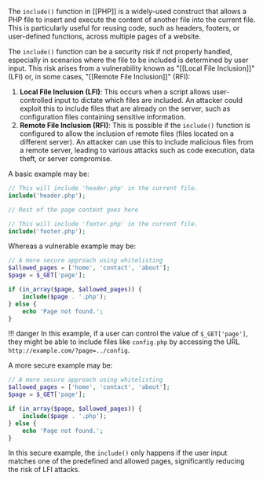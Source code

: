 The `include()` function in [[PHP]] is a widely-used construct that allows a PHP file to insert and execute the content of another file into the current file. This is particularly useful for reusing code, such as headers, footers, or user-defined functions, across multiple pages of a website.

The `include()` function can be a security risk if not properly handled, especially in scenarios where the file to be included is determined by user input. This risk arises from a vulnerability known as "[[Local File Inclusion]]" (LFI) or, in some cases, "[[Remote File Inclusion]]" (RFI):

1. **Local File Inclusion (LFI)**: This occurs when a script allows user-controlled input to dictate which files are included. An attacker could exploit this to include files that are already on the server, such as configuration files containing sensitive information.
2. **Remote File Inclusion (RFI)**: This is possible if the `include()` function is configured to allow the inclusion of remote files (files located on a different server). An attacker can use this to include malicious files from a remote server, leading to various attacks such as code execution, data theft, or server compromise.

A basic example may be:

```php
// This will include 'header.php' in the current file.
include('header.php');

// Rest of the page content goes here

// This will include 'footer.php' in the current file.
include('footer.php');
```

Whereas a vulnerable example may be:

```php
// A more secure approach using whitelisting
$allowed_pages = ['home', 'contact', 'about'];
$page = $_GET['page'];

if (in_array($page, $allowed_pages)) {
    include($page . '.php');
} else {
    echo 'Page not found.';
}
```

!!! danger
    In this example, if a user can control the value of `$_GET['page']`, they might be able to include files like `config.php` by accessing the URL `http://example.com/?page=../config`.

A more secure example may be:

```php
// A more secure approach using whitelisting
$allowed_pages = ['home', 'contact', 'about'];
$page = $_GET['page'];

if (in_array($page, $allowed_pages)) {
    include($page . '.php');
} else {
    echo 'Page not found.';
}
```

In this secure example, the `include()` only happens if the user input matches one of the predefined and allowed pages, significantly reducing the risk of LFI attacks.

